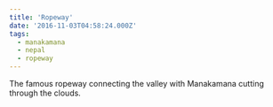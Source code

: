 ```yaml
---
title: 'Ropeway'
date: '2016-11-03T04:58:24.000Z'
tags:
  - manakamana
  - nepal
  - ropeway
---
```


The famous ropeway connecting the valley with Manakamana cutting through the clouds.
